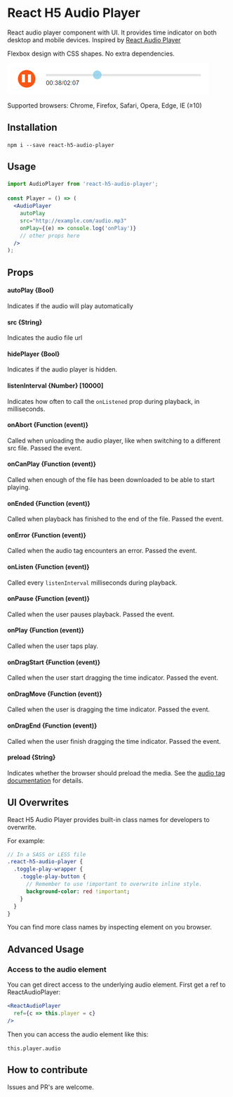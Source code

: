React H5 Audio Player
=========================

React audio player component with UI. It provides time indicator on both desktop and mobile devices. Inspired by [React Audio Player](https://github.com/justinmc/react-audio-player)


Flexbox design with CSS shapes. No extra dependencies.

![screenshot](./screenshot.png)

Supported browsers: Chrome, Firefox, Safari, Opera, Edge, IE (≥10)

## Installation

`npm i --save react-h5-audio-player`

## Usage

```jsx
import AudioPlayer from 'react-h5-audio-player';

const Player = () => (
  <AudioPlayer
    autoPlay
    src="http://example.com/audio.mp3"
    onPlay={(e) => console.log('onPlay')}
    // other props here
  />
);
```

## Props

#### autoPlay {Bool}
Indicates if the audio will play automatically

#### src {String}
Indicates the audio file url

#### hidePlayer {Bool}
Indicates if the audio player is hidden.

#### listenInterval {Number} [10000]
Indicates how often to call the `onListened` prop during playback, in milliseconds.

#### onAbort {Function (event)}
Called when unloading the audio player, like when switching to a different src file. Passed the event.

#### onCanPlay {Function (event)}
Called when enough of the file has been downloaded to be able to start playing.

#### onEnded {Function (event)}
Called when playback has finished to the end of the file. Passed the event.

#### onError {Function (event)}
Called when the audio tag encounters an error. Passed the event.

#### onListen {Function (event)}
Called every `listenInterval` milliseconds during playback.

#### onPause {Function (event)}
Called when the user pauses playback. Passed the event.

#### onPlay {Function (event)}
Called when the user taps play.

#### onDragStart {Function (event)}
Called when the user start dragging the time indicator. Passed the event.

#### onDragMove {Function (event)}
Called when the user is dragging the time indicator. Passed the event.

#### onDragEnd {Function (event)}
Called when the user finish dragging the time indicator. Passed the event.

#### preload {String}
Indicates whether the browser should preload the media. See the [audio tag documentation](https://developer.mozilla.org/en-US/docs/Web/HTML/Element/audio) for details.

## UI Overwrites

React H5 Audio Player provides built-in class names for developers to overwrite.

For example:
```sass
// In a SASS or LESS file
.react-h5-audio-player {
  .toggle-play-wrapper {
    .toggle-play-button {
      // Remember to use !important to overwrite inline style.
      background-color: red !important;
    }
  }
}
```
You can find more class names by inspecting element on you browser.

## Advanced Usage

### Access to the audio element
You can get direct access to the underlying audio element.  First get a ref to ReactAudioPlayer:

```jsx
<ReactAudioPlayer
  ref={c => this.player = c}
/>
```

Then you can access the audio element like this:

`this.player.audio`
    
## How to contribute

Issues and PR's are welcome.

